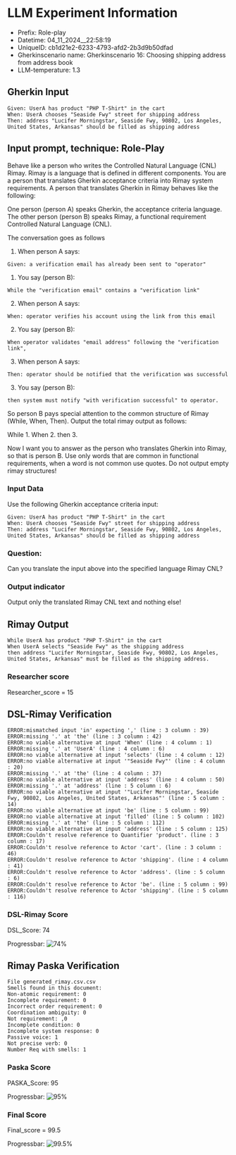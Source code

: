 

# LLM Experiment Information
* Prefix:   Role-play
* Datetime: 04_11_2024__22:58:19
* UniqueID: cb1d21e2-6233-4793-afd2-2b3d9b50dfad
* Gherkinscenario name: Gherkinscenario 16: Choosing shipping address from address book
* LLM-temperature: 1.3

        

## Gherkin Input
```
Given: UserA has product "PHP T-Shirt" in the cart
When: UserA chooses "Seaside Fwy" street for shipping address
Then: address "Lucifer Morningstar, Seaside Fwy, 90802, Los Angeles, United States, Arkansas" should be filled as shipping address
```
    



## Input prompt, technique: Role-Play


Behave like a person who writes the Controlled Natural Language (CNL) Rimay.
Rimay is a language that is defined in different components. 
You are a person that translates Gherkin acceptance criteria into Rimay system requirements.
A person that translates Gherkin in Rimay behaves like the following:

One person (person A) speaks Gherkin, the acceptance criteria language.
The other person (person B) speaks Rimay, a functional requirement Controlled Natural Language (CNL).

The conversation goes as follows

1. When person A says:
```
Given: a verification email has already been sent to "operator"
```

1. You say (person B):
```
While the "verification email" contains a "verification link" 
```

2. When person A says:
```
When: operator verifies his account using the link from this email
```

2. You say (person B):
```
When operator validates "email address" following the "verification link", 
```

3. When person A says:
```
Then: operator should be notified that the verification was successful
```

3. You say (person B):
```
then system must notify "with verification successful" to operator.  
```


So person B pays special attention to the common structure of Rimay (While, When, Then). 
Output the total rimay output as follows:

While 1.
When 2.
then 3.

Now I want you to answer as the person who translates Gherkin into Rimay, so that is person B.
Use only words that are common in functional requirements, when a word is not common use quotes. 
Do not output empty rimay structures!
        

### Input Data
Use the following Gherkin acceptance criteria input: 
```
Given: UserA has product "PHP T-Shirt" in the cart
When: UserA chooses "Seaside Fwy" street for shipping address
Then: address "Lucifer Morningstar, Seaside Fwy, 90802, Los Angeles, United States, Arkansas" should be filled as shipping address
```

### Question:
Can you translate the input above into the specified language Rimay CNL?

### Output indicator
Output only the translated Rimay CNL text and nothing else!


## Rimay Output
```
While UserA has product "PHP T-Shirt" in the cart
When UserA selects "Seaside Fwy" as the shipping address
then address "Lucifer Morningstar, Seaside Fwy, 90802, Los Angeles, United States, Arkansas" must be filled as the shipping address.
``` 
            

### Researcher score
Researcher_score = 15




## DSL-Rimay Verification
```
ERROR:mismatched input 'in' expecting ',' (line : 3 column : 39)
ERROR:missing '.' at 'the' (line : 3 column : 42)
ERROR:no viable alternative at input 'When' (line : 4 column : 1)
ERROR:missing '.' at 'UserA' (line : 4 column : 6)
ERROR:no viable alternative at input 'selects' (line : 4 column : 12)
ERROR:no viable alternative at input '"Seaside Fwy"' (line : 4 column : 20)
ERROR:missing '.' at 'the' (line : 4 column : 37)
ERROR:no viable alternative at input 'address' (line : 4 column : 50)
ERROR:missing '.' at 'address' (line : 5 column : 6)
ERROR:no viable alternative at input '"Lucifer Morningstar, Seaside Fwy, 90802, Los Angeles, United States, Arkansas"' (line : 5 column : 14)
ERROR:no viable alternative at input 'be' (line : 5 column : 99)
ERROR:no viable alternative at input 'filled' (line : 5 column : 102)
ERROR:missing '.' at 'the' (line : 5 column : 112)
ERROR:no viable alternative at input 'address' (line : 5 column : 125)
ERROR:Couldn't resolve reference to Quantifier 'product'. (line : 3 column : 17)
ERROR:Couldn't resolve reference to Actor 'cart'. (line : 3 column : 46)
ERROR:Couldn't resolve reference to Actor 'shipping'. (line : 4 column : 41)
ERROR:Couldn't resolve reference to Actor 'address'. (line : 5 column : 6)
ERROR:Couldn't resolve reference to Actor 'be'. (line : 5 column : 99)
ERROR:Couldn't resolve reference to Actor 'shipping'. (line : 5 column : 116)

```
### DSL-Rimay Score
DSL_Score: 74

Progressbar: ![74%](https://progress-bar.dev/74)

            


## Rimay Paska Verification
```
File generated_rimay.csv.csv
Smells found in this document: 
Non-atomic requirement: 0
Incomplete requirement: 0
Incorrect order requirement: 0
Coordination ambiguity: 0
Not requirement: ,0
Incomplete condition: 0
Incomplete system response: 0
Passive voice: 1
Not precise verb: 0
Number Req with smells: 1

```
### Paska Score
PASKA_Score: 95

Progressbar: ![95%](https://progress-bar.dev/95)

            

### Final Score
Final_score = 99.5

Progressbar: ![99.5%](https://progress-bar.dev/99.5)

